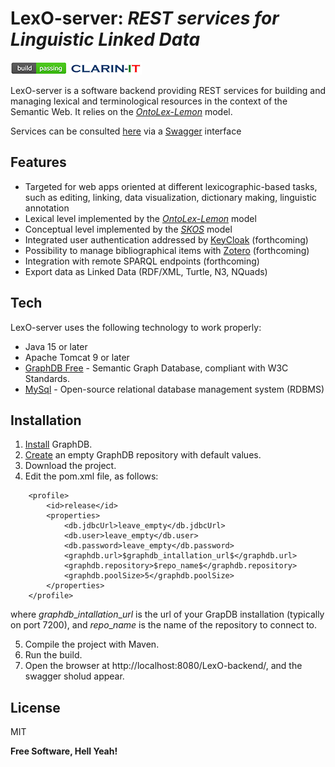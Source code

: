 # LexO-server: _REST services for Linguistic Linked Data_ 

[![Build Status](images/build-passing.png)](https://github.com/andreabellandi/LexO-backend) [![N|Solid](images/clarin.png)](https://ilc4clarin.ilc.cnr.it/) 

LexO-server is a software backend providing REST services for building and managing lexical and terminological resources in the context of the Semantic Web. 
It relies on the [_OntoLex-Lemon_](https://www.w3.org/2016/05/ontolex/) model.

Services can be consulted [here](https://lari2.ilc.cnr.it/LexO-backend-itant/) via a [Swagger](https://swagger.io/) interface 

## Features

- Targeted for web apps oriented at different lexicographic-based tasks, such as editing, linking, data visualization, dictionary making, linguistic annotation
- Lexical level implemented by the [_OntoLex-Lemon_](https://www.w3.org/2016/05/ontolex/) model
- Conceptual level implemented by the [_SKOS_](https://www.w3.org/2004/02/skos/) model 
- Integrated user authentication addressed by [KeyCloak](https://www.keycloak.org/) (forthcoming)
- Possibility to manage bibliographical items with [Zotero](https://www.zotero.org/) (forthcoming)
- Integration with remote SPARQL endpoints (forthcoming)
- Export data as Linked Data (RDF/XML, Turtle, N3, NQuads)

## Tech

LexO-server uses the following technology to work properly:

- Java 15 or later
- Apache Tomcat 9 or later
- [GraphDB Free](https://graphdb.ontotext.com/) - Semantic Graph Database, compliant with W3C Standards.
- [MySql](https://www.mysql.com/) - Open-source relational database management system (RDBMS)

## Installation

1. [Install](https://graphdb.ontotext.com/documentation/free/quick-start-guide.html) GraphDB. 
2. [Create](https://graphdb.ontotext.com/documentation/free/creating-a-repository.html) an empty GraphDB repository with default values.
3. Download the project.
4. Edit the pom.xml file, as follows:

```     
    <profile>
        <id>release</id>
        <properties>
            <db.jdbcUrl>leave_empty</db.jdbcUrl>
            <db.user>leave_empty</db.user>
            <db.password>leave_empty</db.password>
            <graphdb.url>$graphdb_intallation_url$</graphdb.url>
            <graphdb.repository>$repo_name$</graphdb.repository>
            <graphdb.poolSize>5</graphdb.poolSize>
        </properties>
    </profile>

```

   where $graphdb\_intallation\_url$ is the url of your GrapDB installation (typically on port 7200), and $repo\_name$ is the name of the repository to connect to.

5. Compile the project with Maven.
6. Run the build.
7. Open the browser at http://localhost:8080/LexO-backend/, and the swagger sholud appear.

## License

MIT

**Free Software, Hell Yeah!**


